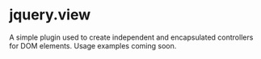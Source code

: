 # jquery.view
A simple plugin used to create independent and encapsulated controllers for DOM elements. Usage examples coming soon.